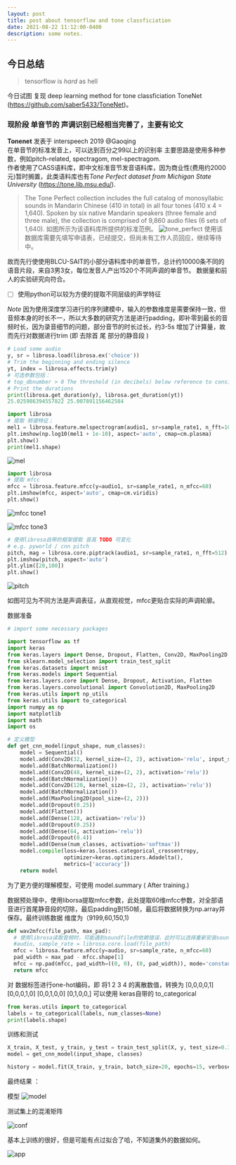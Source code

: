 ```yaml
---
layout: post
title: post about tensorflow and tone classficiation
date: 2021-08-22 11:12:00-0400
description: some notes.
---
```



## 今日总结

> tensorflow is *hard* as hell

今日试图 复现 deep learning method for tone classficiation
ToneNet (https://github.com/saber5433/ToneNet)。
### 现阶段 单音节的 声调识别已经相当完善了，主要有论文


**Tonenet** 发表于 interspeech 2019 @Gaoqing  
  在单音节的标准发音上，可以达到百分之99以上的识别率
主要思路是使用多种参数，例如pitch-related, spectragom, mel-spectragom.  
作者使用了CASS语料库，即中文标准音节发音语料库，因为商业性(费用约2000元)暂时搁置，此类语料库也有*Tone Perfect dataset from Michigan State University* (https://tone.lib.msu.edu/).
> The Tone Perfect collection includes the full catalog of monosyllabic sounds in Mandarin Chinese (410 in total) in all four tones (410 x 4 = 1,640). Spoken by six native Mandarin speakers (three female and three male), the collection is comprised of 9,860 audio files (6 sets of 1,640).  如图所示为该语料库所提供的标准范例。
![tone_perfect](/assets/img/tone_perfect.png)
使用该数据库需要先填写申请表，已经提交，但尚未有工作人员回应，继续等待中。

故而先行使使用BLCU-SAIT的小部分语料库中的单音节，总计约10000条不同的语音片段，来自3男3女，每位发音人产出1520个不同声调的单音节。
数据量和前人的实验研究向符合。

-  [ ] 使用python可以较为方便的提取不同层级的声学特征

*Note* 因为使用深度学习进行的序列建模中，输入的参数维度是需要保持一致，但音频本身的时长不一，所以大多数的研究方法是进行padding，即补零到最长的音频时长，因为录音细节的问题，部分音节的时长过长，约3-5s 增加了计算量，故而先行对数据进行trim (即 去除首 尾 部分的静音段 )

```Python
# Load some audio
y, sr = librosa.load(librosa.ex('choice'))
# Trim the beginning and ending silence
yt, index = librosa.effects.trim(y)
# 可选参数包括：
# top_dbnumber > 0 The threshold (in decibels) below reference to consider silence !重要
# Print the durations
print(librosa.get_duration(y), librosa.get_duration(yt))
25.025986394557822 25.007891156462584

```


```python
import librosa
# 提取 频谱特征；
mel1 = librosa.feature.melspectrogram(audio1, sr=sample_rate1, n_fft=1024, hop_length=512, n_mels=80, fmin=75, fmax=3700)
plt.imshow(np.log10(mel1 + 1e-10), aspect='auto', cmap=cm.plasma)
plt.show()
print(mel1.shape)

```
![mel](/assets/img/mel.png)

```python
import librosa
# 提取 mfcc
mfcc = librosa.feature.mfcc(y=audio1, sr=sample_rate1, n_mfcc=60)
plt.imshow(mfcc, aspect='auto', cmap=cm.viridis)
plt.show()
```
![mfcc](/assets/img//mfcc.png)
tone1

![mfcc](/assets/img//tone_3.png)
tone3
````python
# 使用librosa自带的框架提取 音高 TODO 可变化
# e.g. pyworld / cnn pitch
pitch, mag = librosa.core.piptrack(audio1, sr=sample_rate1, n_fft=512)
plt.imshow(pitch, aspect='auto')
plt.ylim([20,100])
plt.show()
````
![pitch](/assets/img//pitch.png)

如图可见为不同方法是声调表征，从直观视觉，mfcc更贴合实际的声调轮廓。

数据准备  

```Python
# import some necessary packages

import tensorflow as tf
import keras
from keras.layers import Dense, Dropout, Flatten, Conv2D, MaxPooling2D, BatchNormalization
from sklearn.model_selection import train_test_split
from keras.datasets import mnist
from keras.models import Sequential
from keras.layers.core import Dense, Dropout, Activation, Flatten
from keras.layers.convolutional import Convolution2D, MaxPooling2D
from keras.utils import np_utils
from keras.utils import to_categorical
import numpy as np
import matplotlib
import math
import os
```

```Python
# 定义模型
def get_cnn_model(input_shape, num_classes):
    model = Sequential()
    model.add(Conv2D(32, kernel_size=(2, 2), activation='relu', input_shape=input_shape))
    model.add(BatchNormalization())
    model.add(Conv2D(48, kernel_size=(2, 2), activation='relu'))
    model.add(BatchNormalization())
    model.add(Conv2D(120, kernel_size=(2, 2), activation='relu'))
    model.add(BatchNormalization())
    model.add(MaxPooling2D(pool_size=(2, 2)))
    model.add(Dropout(0.25))
    model.add(Flatten())
    model.add(Dense(128, activation='relu'))
    model.add(Dropout(0.25))
    model.add(Dense(64, activation='relu'))
    model.add(Dropout(0.4))
    model.add(Dense(num_classes, activation='softmax'))
    model.compile(loss=keras.losses.categorical_crossentropy,
                  optimizer=keras.optimizers.Adadelta(),
                  metrics=['accuracy'])
    return model
```
为了更方便的理解模型，可使用 model.summary ( After training.)

数据预处理中，使用liborsa提取mfcc参数，此处提取60维mfcc参数，对全部语音进行首尾静音段的切除，最后padding到150帧，最后将数据转换为np.array并保存。最终训练数据 维度为（9199,60,150,1)
```Python
def wav2mfcc(file_path, max_pad):
  # 使用librosa读取音频时，可能遇到soundfile的依赖错误，此时可以选择重新安装soundfile包，或直接使用soundfile进行读取，读取后的音频 audio 和 sample rate 和 librosa无差异。
  #audio, sample_rate = librosa.core.load(file_path)
  mfcc = librosa.feature.mfcc(y=audio, sr=sample_rate, n_mfcc=60)
  pad_width = max_pad - mfcc.shape[1]
  mfcc = np.pad(mfcc, pad_width=((0, 0), (0, pad_width)), mode='constant')
  return mfcc
```
对 数据标签进行one-hot编码，即 将1 2 3 4 的离散数值，转换为 [0,0,0,0,1] [0,0,0,1,0] [0,0,1,0,0] [0,1,0,0,] 可以使用 keras自带的 to_categorical

```Python
from keras.utils import to_categorical
labels = to_categorical(labels, num_classes=None)
print(labels.shape)
```

训练和测试
```Python
X_train, X_test, y_train, y_test = train_test_split(X, y, test_size=0.3, random_state=1)
model = get_cnn_model(input_shape, classes)

history = model.fit(X_train, y_train, batch_size=20, epochs=15, verbose=1, validation_split=0.2, class_weight=class_weights)
```

最终结果 ：

模型
![model](/assets/img/model-summary.png)

测试集上的混淆矩阵

![conf](/assets/img/confus.png)

基本上训练的很好，但是可能有点过拟合了哈，不知道集外的数据如何。


![app](/assets/img/screenshot.png)
